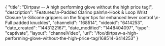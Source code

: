 {
    "title": "Dirtpaw -- A high performing glove without the high price tag!",
    "description": "Features:\n-Padded Clarino palm\n-Hook & Loop Wrist Closure \n-Silicone grippers on the finger tips for enhanced lever control \n-Full padded knuckles",
    "channelid": "168514",
    "videoid": "6414253",
    "date_created": "1443122167",
    "date_modified": "1448404097",
    "type": "captivate",
    "layout": "channelVideo",
    "url": "\/fox\/dirtpaw-a-high-performing-glove-without-the-high-price-tag\/168514-6414253"
}